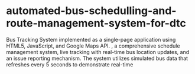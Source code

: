 # automated-bus-schedulling-and-route-management-system-for-dtc
Bus Tracking System implemented as a single-page application using HTML5, JavaScript, and Google Maps API. , a comprehensive schedule management system, live tracking with real-time bus location updates, and an issue reporting mechanism. The system utilizes simulated bus data that refreshes every 5 seconds to demonstrate real-time 
